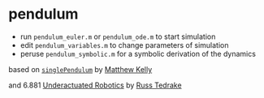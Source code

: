 # pendulum #

- run `pendulum_euler.m` or `pendulum_ode.m` to start simulation
- edit `pendulum_variables.m` to change parameters of simulation
- peruse `pendulum_symbolic.m` for a symbolic derivation of the dynamics

based on [`singlePendulum`](https://github.com/MatthewPeterKelly/dscTutorials/tree/master/LagrangeMechanics/singlePendulum) by [Matthew Kelly](http://www.matthewpeterkelly.com/)

and 6.881 [Underactuated Robotics](http://underactuated.mit.edu/underactuated.html) by [Russ Tedrake](http://groups.csail.mit.edu/locomotion/russt.html)